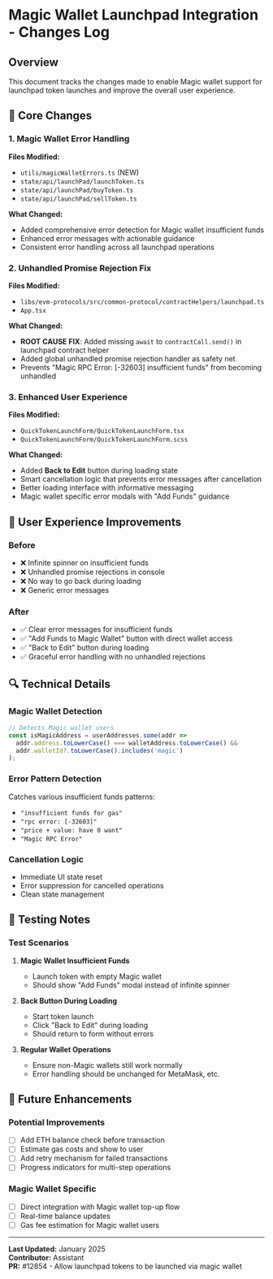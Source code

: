 # Magic Wallet Launchpad Integration - Changes Log

## Overview
This document tracks the changes made to enable Magic wallet support for launchpad token launches and improve the overall user experience.

## 🔧 Core Changes

### 1. Magic Wallet Error Handling
**Files Modified:**
- `utils/magicWalletErrors.ts` (NEW)
- `state/api/launchPad/launchToken.ts`
- `state/api/launchPad/buyToken.ts`
- `state/api/launchPad/sellToken.ts`

**What Changed:**
- Added comprehensive error detection for Magic wallet insufficient funds
- Enhanced error messages with actionable guidance
- Consistent error handling across all launchpad operations

### 2. Unhandled Promise Rejection Fix
**Files Modified:**
- `libs/evm-protocols/src/common-protocol/contractHelpers/launchpad.ts`
- `App.tsx`

**What Changed:**
- **ROOT CAUSE FIX**: Added missing `await` to `contractCall.send()` in launchpad contract helper
- Added global unhandled promise rejection handler as safety net
- Prevents "Magic RPC Error: [-32603] insufficient funds" from becoming unhandled

### 3. Enhanced User Experience
**Files Modified:**
- `QuickTokenLaunchForm/QuickTokenLaunchForm.tsx`
- `QuickTokenLaunchForm/QuickTokenLaunchForm.scss`

**What Changed:**
- Added **Back to Edit** button during loading state
- Smart cancellation logic that prevents error messages after cancellation
- Better loading interface with informative messaging
- Magic wallet specific error modals with "Add Funds" guidance

## 🎯 User Experience Improvements

### Before
- ❌ Infinite spinner on insufficient funds
- ❌ Unhandled promise rejections in console
- ❌ No way to go back during loading
- ❌ Generic error messages

### After
- ✅ Clear error messages for insufficient funds
- ✅ "Add Funds to Magic Wallet" button with direct wallet access
- ✅ "Back to Edit" button during loading
- ✅ Graceful error handling with no unhandled rejections

## 🔍 Technical Details

### Magic Wallet Detection
```typescript
// Detects Magic wallet users
const isMagicAddress = userAddresses.some(addr => 
  addr.address.toLowerCase() === walletAddress.toLowerCase() &&
  addr.walletId?.toLowerCase().includes('magic')
);
```

### Error Pattern Detection
Catches various insufficient funds patterns:
- `"insufficient funds for gas"`
- `"rpc error: [-32603]"`
- `"price + value: have 0 want"`
- `"Magic RPC Error"`

### Cancellation Logic
- Immediate UI state reset
- Error suppression for cancelled operations
- Clean state management

## 🧪 Testing Notes

### Test Scenarios
1. **Magic Wallet Insufficient Funds**
   - Launch token with empty Magic wallet
   - Should show "Add Funds" modal instead of infinite spinner

2. **Back Button During Loading**
   - Start token launch
   - Click "Back to Edit" during loading
   - Should return to form without errors

3. **Regular Wallet Operations**
   - Ensure non-Magic wallets still work normally
   - Error handling should be unchanged for MetaMask, etc.

## 🚀 Future Enhancements

### Potential Improvements
- [ ] Add ETH balance check before transaction
- [ ] Estimate gas costs and show to user
- [ ] Add retry mechanism for failed transactions
- [ ] Progress indicators for multi-step operations

### Magic Wallet Specific
- [ ] Direct integration with Magic wallet top-up flow
- [ ] Real-time balance updates
- [ ] Gas fee estimation for Magic wallet users

---

**Last Updated:** January 2025  
**Contributor:** Assistant  
**PR:** #12854 - Allow launchpad tokens to be launched via magic wallet
